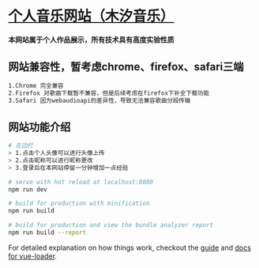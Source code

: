 # [个人音乐网站（木汐音乐）](http://39.108.72.180:8081)
**本网站属于个人作品展示，所有技术具有高度实验性质**

## 网站兼容性，暂考虑chrome、firefox、safari三端
``` bash
1.Chrome 完全兼容
2.Firefox 对歌曲下载暂不兼容，但是后续考虑在firefox下补全下载功能
3.Safari 因为webaudioapi的差异性，导致无法兼容歌曲分段传输
```

## 网站功能介绍
``` bash
# 左边栏
> 1.点击个人头像可以进行头像上传
> 2.点击昵称可以进行昵称更改
> 3.登录后在本网站停留一分钟增加一点经验

# serve with hot reload at localhost:8080
npm run dev

# build for production with minification
npm run build

# build for production and view the bundle analyzer report
npm run build --report
```

For detailed explanation on how things work, checkout the [guide](http://vuejs-templates.github.io/webpack/) and [docs for vue-loader](http://vuejs.github.io/vue-loader).
